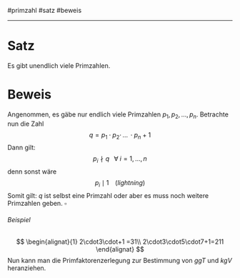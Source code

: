 #primzahl #satz #beweis 



---
# Satz 
Es gibt unendlich viele Primzahlen.

# Beweis
Angenommen, es gäbe nur endlich viele Primzahlen $p_1,p_2,\dots,p_n$.
Betrachte nun die Zahl $$
q=p_1\cdot p_2\cdot \,\dots \,\cdot p_n+1
$$
Dann gilt: $$
p_i \nmid q\;\;\;\forall \;i=1,\dots , n
$$
denn sonst wäre $$
p_i \mid 1 \;\;\;\;(lightning)
$$
Somit gilt:
$q$ ist selbst eine Primzahl oder aber es muss noch weitere Primzahlen geben. $\square$

###### Beispiel
$$
\begin{alignat}{1}
2\cdot3\cdot+1 =31\\
2\cdot3\cdot5\cdot7+1=211
\end{alignat}
$$
Nun kann man die Primfaktorenzerlegung zur Bestimmung von $ggT$ und $kgV$ heranziehen.